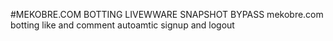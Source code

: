 #MEKOBRE.COM BOTTING LIVEWWARE SNAPSHOT BYPASS
mekobre.com botting like and comment autoamtic signup and logout 
